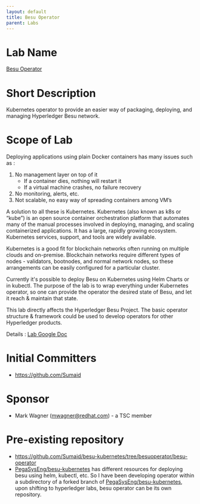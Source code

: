 ```yaml
---
layout: default
title: Besu Operator
parent: Labs
---
```

# Lab Name
[Besu Operator](https://github.com/hyperledger-labs/besu-operator)

# Short Description
Kubernetes operator to provide an easier way of packaging, deploying, and managing Hyperledger Besu network.

# Scope of Lab
Deploying applications using plain Docker containers has many issues such as :

1. No management layer on top of it
   - If a container dies, nothing will restart it
   - If a virtual machine crashes, no failure recovery
2. No monitoring, alerts, etc.
3. Not scalable, no easy way of spreading containers among VM’s

A solution to all these is Kubernetes. Kubernetes (also known as k8s or “kube”) is an open source container orchestration platform that automates many of the manual processes involved in deploying, managing, and scaling containerized applications. It has a large, rapidly growing ecosystem. Kubernetes services, support, and tools are widely available.

Kubernetes is a good fit for blockchain networks often running on multiple clouds and on-premise. Blockchain networks require different types of nodes - validators, bootnodes, and normal network nodes, so these arrangements can be easily configured for a particular cluster.

Currently it's possible to deploy Besu on Kubernetes using Helm Charts or in kubectl. The purpose of the lab is to wrap everything under Kubernetes operator, so one can provide the operator the desired state of Besu, and let it reach & maintain that state.

This lab directly affects the Hyperledger Besu Project. The basic operator structure & framework could be used to develop operators for other Hyperledger products.

Details : [Lab Google Doc](https://docs.google.com/document/d/1GdBv62g8dsASe4QSESar5JZNzMq2gq5L5onEqJa2HFg/edit?usp=sharing)

# Initial Committers
- https://github.com/Sumaid

# Sponsor
- Mark Wagner (mwagner@redhat.com) - a TSC member

# Pre-existing repository
- https://github.com/Sumaid/besu-kubernetes/tree/besuoperator/besu-operator
- [PegaSysEng/besu-kubernetes](https://github.com/PegaSysEng/besu-kubernetes) has different resources for deploying besu using helm, kubectl, etc. So I have been developing operator within a subdirectory of a forked branch of [PegaSysEng/besu-kubernetes](https://github.com/PegaSysEng/besu-kubernetes), upon shifting to hyperledger labs, besu operator can be its own repository.
